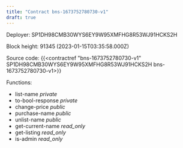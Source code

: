 ```yaml
---
title: "Contract bns-1673752780730-v1"
draft: true
---
```

Deployer: SP1DH98CMB30WYS6EY9W95XMFHG8R53WJ91HCKS2H


 



Block height: 91345 (2023-01-15T03:35:58.000Z)

Source code: {{<contractref "bns-1673752780730-v1" SP1DH98CMB30WYS6EY9W95XMFHG8R53WJ91HCKS2H bns-1673752780730-v1>}}

Functions:

* list-name _private_
* to-bool-response _private_
* change-price _public_
* purchase-name _public_
* unlist-name _public_
* get-current-name _read_only_
* get-listing _read_only_
* is-admin _read_only_
